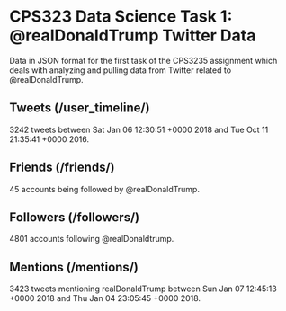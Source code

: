 # CPS323 Data Science Task 1: @realDonaldTrump Twitter Data
Data  in JSON format for the first task of the CPS3235 assignment which deals with analyzing and pulling data from Twitter related to @realDonaldTrump.

## Tweets (/user_timeline/)
3242 tweets between Sat Jan 06 12:30:51 +0000 2018 and Tue Oct 11 21:35:41 +0000 2016.

## Friends (/friends/)
45 accounts being followed by @realDonaldTrump.

## Followers (/followers/)
4801 accounts following @realDonaldtrump.

## Mentions (/mentions/)
3423 tweets mentioning realDonaldTrump between Sun Jan 07 12:45:13 +0000 2018 and Thu Jan 04 23:05:45 +0000 2018.
